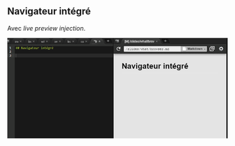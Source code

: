 ## Navigateur intégré

Avec *live preview injection*.

![Live preview](/resources/cloud9-live-preview.gif)

